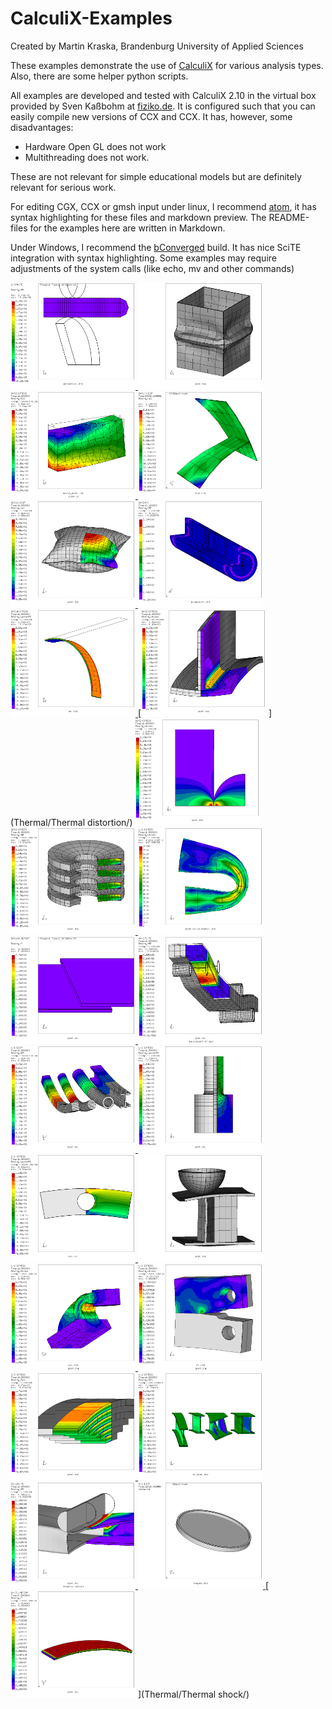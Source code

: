 # CalculiX-Examples
Created by Martin Kraska, Brandenburg University of Applied Sciences

These examples demonstrate the use of [CalculiX](http://www.dhondt.de/) for various analysis types.
Also, there are some helper python scripts.

All examples are developed and tested with CalculiX 2.10 in the virtual box provided by Sven Kaßbohm at [fiziko.de](http://www.fiziko.de/vbox/). It is configured such that you can easily compile new versions of CCX and CCX. It has, however, some disadvantages:

* Hardware Open GL does not work
* Multithreading does not work.

These are not relevant for simple educational models but are definitely relevant for serious work.

For editing CGX, CCX  or gmsh input under linux, I recommend [atom](https://atom.io/), it has syntax highlighting for these files and markdown preview. The README-files for the examples here are written in Markdown.

Under Windows, I recommend the [bConverged](http://bconverged.com/) build. It has nice SciTE integration with syntax highlighting. Some examples may require adjustments of the system calls (like echo, mv and other commands)

[<img
  src="Drahtbiegen/Biegung/movie.gif"
  width="200"
  title="Bending of a wire. Large deformations, plasticity, rigid body control">
](Drahtbiegen/Biegung/)
[<img
  src="Kasten/hcpy_2.png"
  width="200"
  title="Compression of a box. Non-linear buckling, structure, internal pressure as imperfection">
](Kasten/)
[<img
  src="Elements/Solid/solid_C3D4_20_S.png"
  width="200"
  title="Convergence study for solid elements in linear elasticity">
](Elements/Solid/)
[<img
  src="Contact/mode9.png"
  width="200"
  title="Shell edge to shell face connection, modal analysis">
](Contact/)
[<img
  src="Pillow/expanded2.png"
  width="200"
  title="Inflation of a square pillow. Non-linear static analysis, symmetry expansion in post-processing">
](Pillow/)
[<img
  src="Drahtbiegen/Zug/movie.gif"
  width="200"
  title="Tensile test, axisymmetric model, expanded in postprocessing, path plot demo">
](Drahtbiegen/Zug/)
[<img
  src="Streifen/sh-def.png"
  width="200"
  title="Bending of an elastic strip, beam, shell and solid models with various rotation constraints">
](Streifen/)
[<img
  src="Thermal/Thermal distortion/SE-pcss-exp.png"
  width="200"
  title="Welded T-joint, assembly with different contact formulations, shrinkage model for the distortion">
](Thermal/Thermal distortion/)
[<img
  src="Contact/Hertz_2D/SE.png"
  width="200"
  title="Hertz contact stress, plane strain, linear elasticity">
](Contact/Hertz_2D/)
[<img
  src="Linear/Plates/2D3D.png"
  width="200"
  title="Clamped circular plates, axisymmetric model">
](Linear/Plates/)
[<img
  src="NonLinear/Rohrknie/Refs/solid-SE-neg.png"
  width="200"
  title="Thin-walled tube, static and modal analysis">
](NonLinear/Rohrknie/)
[<img
  src="Thermal/Thermografie/movie.gif"
  width="200"
  title="Thermografic testing of an overlap weld, transient thermal analysis">
](Thermal/Thermografie/)
[<img
  src="NonLinear/Sandwichtest/Refs/PE-expanded.png"
  width="200"
  title="4-point bending test of a sandwich structure">
](NonLinear/Sandwichtest/)
[<img
  src="NonLinear/Sections/Refs/D3.png"
  width="200"
  title="Different section shapes of identical area. Automatic determination of relative strength and stiffness">
](NonLinear/Sections/)
[<img
  src="Linear/StressConc/Refs/worstps.png"
  width="200"
  title="Stress concentration factor">
](Linear/StressConc/)
[<img
  src="Linear/StressConc1/Refs/D.png"
  width="200"
  title="Stress concentration factor, flat strip with hole, bending load, vector and path plots">
](Linear/StressConc1)
[<img
  src="Contact/Shell1/Refs/def.png"
  width="200"
  title="Shell assembly, rigid intenter, penalty contact">
](Contact/Shell1/)
[<img
  src="CAD/OnshapeTutorial/Refs/se.png"
  width="200"
  title="CAD part, meshed in gmsh">
](CAD/OnshapeTutorial/)
[<img
  src="Linear/Crack1/Refs/se.png"
  width="200"
  title="CT specimen, determination of the energy release rate">
](Linear/Crack1/)
[<img
  src="Contact/Leafspring/Refs/Sxx.png"
  width="200"
  title="Parametric model of a leaf spring. Penalty contact">
](Contact/Leafspring/)
[<img
  src="Linear/ShearCenter/Refs/Sxz.png"
  width="200"
  title="Thin-walled profiles to illustrate the shear center">
](Contact/Leafspring/)
[<img
  src="NonLinear/3PB/Refs/PEexpanded_yx.png"
  width="200"
  title="Three-point bending of a hollow profile, elastic-plastic">
](NonLinear/3PB/)
[<img
  src="Linear/Mesh1/Refs/shape_8.gif"
  width="200"
  title="Modal analysis of a plate with reinforced rim">
](Linear/Mesh1/)
[<img
  src="Thermal/Thermal shock/Refs/end_of_excitation.png"
  width="200"
  title="Deflection due to non-homogeneous thermal strain">
](Thermal/Thermal shock/)
